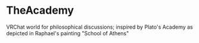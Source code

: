# TheAcademy
 VRChat world for philosophical discussions; inspired by Plato's Academy as depicted in Raphael's painting "School of Athens"
